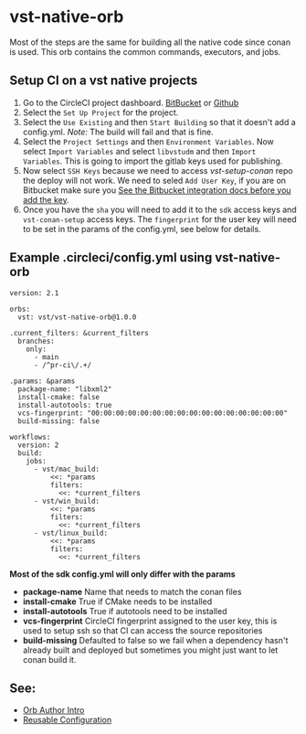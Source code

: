 # vst-native-orb

Most of the steps are the same for building all the native code since conan is used.
This orb contains the common commands, executors, and jobs.

## Setup CI on a vst native projects

1. Go to the CircleCI project dashboard. [
BitBucket](https://app.circleci.com/projects/project-dashboard/bitbucket/vernierst/) or [Github](https://app.circleci.com/projects/project-dashboard/github/VernierST/)
2. Select the `Set Up Project` for the project.
3. Select the `Use Existing` and then `Start Building` so that it doesn't add a config.yml. *Note:* The build will fail and that is fine.
4. Select the `Project Settings` and then `Environment Variables`. Now select `Import Variables` and select `libvstudm` and then `Import Variables`. This is going to import the gitlab keys used for publishing.
5. Now select `SSH Keys` because we need to access *vst-setup-conan* repo the deploy will not work. We need to seled `Add User Key`, if you are on Bitbucket make sure you [See the Bitbucket integration docs before you add the key](https://circleci.com/docs/2.0/gh-bb-integration/#creating-a-bitbucket-user-key).
6. Once you have the `sha` you will need to add it to the `sdk` access keys and `vst-conan-setup` access keys. The `fingerprint` for the user key will need to be set in the params of the config.yml, see below for details.



## Example .circleci/config.yml using vst-native-orb

```
version: 2.1

orbs:
  vst: vst/vst-native-orb@1.0.0

.current_filters: &current_filters
  branches:
    only:
      - main
      - /^pr-ci\/.+/

.params: &params
  package-name: "libxml2"
  install-cmake: false
  install-autotools: true
  vcs-fingerprint: "00:00:00:00:00:00:00:00:00:00:00:00:00:00:00:00"
  build-missing: false

workflows:
  version: 2
  build:
    jobs:
      - vst/mac_build:
          <<: *params
          filters:
            <<: *current_filters
      - vst/win_build:
          <<: *params
          filters:
            <<: *current_filters
      - vst/linux_build:
          <<: *params
          filters:
            <<: *current_filters
```

**Most of the sdk config.yml will only differ with the params**

* **package-name**
    Name that needs to match the conan files
* **install-cmake**
    True if CMake needs to be installed
* **install-autotools**
    True if autotools need to be installed
* **vcs-fingerprint**
    CircleCI fingerprint assigned to the user key, this is used to setup ssh so that CI can access the source repositories
* **build-missing**
    Defaulted to false so we fail when a dependency hasn't already built and deployed but sometimes you might just want to let conan build it.
## See:
 - [Orb Author Intro](https://circleci.com/docs/2.0/orb-author-intro/#section=configuration)
 - [Reusable Configuration](https://circleci.com/docs/2.0/reusing-config)